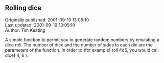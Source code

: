 ## Rolling dice  
Originally published: 2001-09-19 13:05:10  
Last updated: 2001-09-19 13:05:10  
Author: Tim Keating  
  
A simple function to permit you to generate random numbers by emulating a dice roll. The number of dice and the number of sides to each die are the parameters of the function. In order to (for example) roll 4d6, you would call dice( 4, 6 ).
